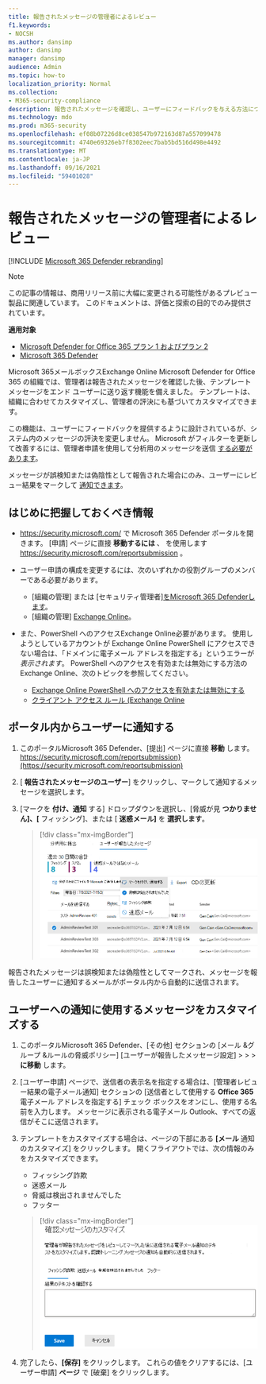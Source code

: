 ```yaml
---
title: 報告されたメッセージの管理者によるレビュー
f1.keywords:
- NOCSH
ms.author: dansimp
author: dansimp
manager: dansimp
audience: Admin
ms.topic: how-to
localization_priority: Normal
ms.collection:
- M365-security-compliance
description: 報告されたメッセージを確認し、ユーザーにフィードバックを与える方法について学習します。
ms.technology: mdo
ms.prod: m365-security
ms.openlocfilehash: ef08b07226d8ce038547b972163d87a557099478
ms.sourcegitcommit: 4740e69326eb7f8302eec7bab5bd516d498e4492
ms.translationtype: MT
ms.contentlocale: ja-JP
ms.lasthandoff: 09/16/2021
ms.locfileid: "59401028"
---
```

# <a name="admin-review-for-reported-messages"></a>報告されたメッセージの管理者によるレビュー

[!INCLUDE [Microsoft 365 Defender rebranding](../includes/microsoft-defender-for-office.md)]

> [!NOTE]
> この記事の情報は、商用リリース前に大幅に変更される可能性があるプレビュー製品に関連しています。 このドキュメントは、評価と探索の目的でのみ提供されています。

**適用対象**
- [Microsoft Defender for Office 365 プラン 1 およびプラン 2](defender-for-office-365.md)
- [Microsoft 365 Defender](../defender/microsoft-365-defender.md)

Microsoft 365メールボックスExchange Online Microsoft Defender for Office 365 の組織では、管理者は報告されたメッセージを確認した後、テンプレートメッセージをエンド ユーザーに送り返す機能を備えました。 テンプレートは、組織に合わせてカスタマイズし、管理者の評決にも基づいてカスタマイズできます。

この機能は、ユーザーにフィードバックを提供するように設計されているが、システム内のメッセージの評決を変更しません。 Microsoft がフィルターを更新して改善するには、管理者申請を使用して分析用のメッセージを送信 [する必要があります](admin-submission.md)。

メッセージが誤検知または偽陰性として報告された場合にのみ、ユーザーにレビュー結果をマークして [通知できます](report-false-positives-and-false-negatives.md)。

## <a name="what-do-you-need-to-know-before-you-begin"></a>はじめに把握しておくべき情報

- <https://security.microsoft.com/> で Microsoft 365 Defender ポータルを開きます。 [申請] ページに直接 **移動するには** 、 を使用します <https://security.microsoft.com/reportsubmission> 。

- ユーザー申請の構成を変更するには、次のいずれかの役割グループのメンバーである必要があります。
  - [組織の管理] または [セキュリティ管理者][をMicrosoft 365 Defenderします](permissions-microsoft-365-security-center.md)。
  - [組織の管理] [Exchange Online](/Exchange/permissions-exo/permissions-exo#role-groups)。

- また、PowerShell へのアクセスExchange Online必要があります。 使用しようとしているアカウントが Exchange Online PowerShell にアクセスできない場合は、「ドメインに電子メール アドレスを指定する」というエラーが *表示されます*。 PowerShell へのアクセスを有効または無効にする方法のExchange Online、次のトピックを参照してください。
  - [Exchange Online PowerShell へのアクセスを有効または無効にする](/powershell/exchange/disable-access-to-exchange-online-powershell)
  - [クライアント アクセス ルール (Exchange Online](/exchange/clients-and-mobile-in-exchange-online/client-access-rules/client-access-rules)

## <a name="notify-users-from-within-the-portal"></a>ポータル内からユーザーに通知する

1. このポータルMicrosoft 365 Defender、[提出] ページに直接 **移動** します。 https://security.microsoft.com/reportsubmission}(https://security.microsoft.com/reportsubmission)

2. [ **報告されたメッセージのユーザー**] をクリックし、マークして通知するメッセージを選択します。

3. [マークを **付け、通知** する] ドロップダウンを選択し、[脅威が見 **つかりません]、[** フィッシング]、または [ **迷惑メール]** を **選択します**。

   > [!div class="mx-imgBorder"]
   > ![ポータルからメッセージを送信します。](../../media/admin-review-send-message-from-portal.png)

報告されたメッセージは誤検知または偽陰性としてマークされ、メッセージを報告したユーザーに通知するメールがポータル内から自動的に送信されます。

## <a name="customize-the-messages-used-to-notify-users"></a>ユーザーへの通知に使用するメッセージをカスタマイズする

1. このポータルMicrosoft 365 Defender、[その他] セクションの [メール &グループ &ルールの脅威ポリシー] [ユーザーが報告したメッセージ設定] \>  \>  \> **に移動** します。

2. [ユーザー申請] ページで、送信者の表示名を指定する場合は、[管理者レビュー結果の電子メール通知] セクションの [送信者として使用する **Office 365** 電子メール アドレスを指定する] チェック ボックスをオンにし、使用する名前を入力します。 メッセージに表示される電子メール Outlook、すべての返信がそこに送信されます。

3. テンプレートをカスタマイズする場合は、ページの下部にある **[メール** 通知のカスタマイズ] をクリックします。 開くフライアウトでは、次の情報のみをカスタマイズできます。

    - フィッシング詐欺
    - 迷惑メール
    - 脅威は検出されませんでした
    - フッター

    > [!div class="mx-imgBorder"]
    > ![ユーザーに送信するメッセージをカスタマイズします。](../../media/admin-review-customize-message.png)

4. 完了したら、**[保存]** をクリックします。 これらの値をクリアするには、[ユーザー申請] **ページ** で [破棄] をクリックします。
